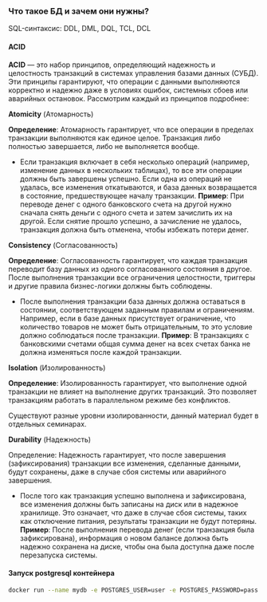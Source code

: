 ### Что такое БД и зачем они нужны?

SQL-синтаксис: DDL, DML, DQL, TCL, DCL 

#### ACID
**ACID** — это набор принципов, определяющий надежность и целостность транзакций в системах управления базами данных (СУБД). Эти принципы гарантируют, что операции с данными выполняются корректно и надежно даже в условиях ошибок, системных сбоев или аварийных остановок. Рассмотрим каждый из принципов подробнее:

**Atomicity** (Атомарность)

**Определение**: Атомарность гарантирует, что все операции в пределах транзакции выполняются как единое целое. Транзакция либо полностью завершается, либо не выполняется вообще.

* Если транзакция включает в себя несколько операций (например, изменение данных в нескольких таблицах), то все эти операции должны быть завершены успешно. Если одна из операций не удалась, все изменения откатываются, и база данных возвращается в состояние, предшествующее началу транзакции.
**Пример**: При переводе денег с одного банковского счета на другой нужно сначала снять деньги с одного счета и затем зачислить их на другой. Если снятие прошло успешно, а зачисление не удалось, транзакция должна быть отменена, чтобы избежать потери денег.

**Consistency** (Согласованность)

**Определение**: Согласованность гарантирует, что каждая транзакция переводит базу данных из одного согласованного состояния в другое. После выполнения транзакции все ограничения целостности, триггеры и другие правила бизнес-логики должны быть соблюдены.

* После выполнения транзакции база данных должна оставаться в состоянии, соответствующем заданным правилам и ограничениям. Например, если в базе данных присутствует ограничение, что количество товаров не может быть отрицательным, то это условие должно соблюдаться после транзакции.
**Пример**: В транзакциях с банковскими счетами общая сумма денег на всех счетах банка не должна изменяться после каждой транзакции.

**Isolation** (Изолированность)

**Определение**: Изолированность гарантирует, что выполнение одной транзакции не влияет на выполнение других транзакций. Это позволяет транзакциям работать в параллельном режиме без конфликтов.

Существуют разные уровни изолированности, данный материал будет в отдельных семинарах.


**Durability** (Надежность)

Определение: Надежность гарантирует, что после завершения (зафиксирования) транзакции все изменения, сделанные данными, будут сохранены, даже в случае сбоя системы или аварийного завершения.


* После того как транзакция успешно выполнена и зафиксирована, все изменения должны быть записаны на диск или в надежное хранилище. Это означает, что даже в случае сбоя системы, таких как отключение питания, результаты транзакции не будут потеряны.
**Пример**: После выполнения перевода денег (если транзакция была зафиксирована), информация о новом балансе должна быть надежно сохранена на диске, чтобы она была доступна даже после перезапуска системы.

#### Запуск postgresql контейнера
```bash
docker run --name mydb -e POSTGRES_USER=user -e POSTGRES_PASSWORD=pass -p 5432:5432 -d postgres 
```
